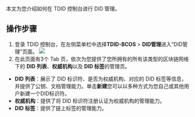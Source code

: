 
本文为您介绍如何在 TDID 控制台进行 DID 管理。


## 操作步骤  


1. 登录 TDID 控制台，在左侧菜单栏中选择**TDID-BCOS** > **DID管理**进入“DID管理”页面。
   ![](https://main.qcloudimg.com/raw/ceaaa58d8ec36e8562393094993102cc.png)
2. 在此页面有3个 Tab 页，依次为您提供了您所拥有的所有该类型的区块链网络下的 **DID 列表**、**权威机构**以及 **DID 标签**的管理页。

  - **DID 列表**：展示了 DID 标识符、是否为权威机构、对应的 DID 标签等信息，并提供了公钥、文档管理能力。单击**新建**您可以以多种方式为您自己或其他用户新建一个DID标识符。
  - **权威机构**：提供了将 DID 标识符注册认证为权威机构的管理能力。
  - **DID 标签**：提供了链上标签的管理能力。

